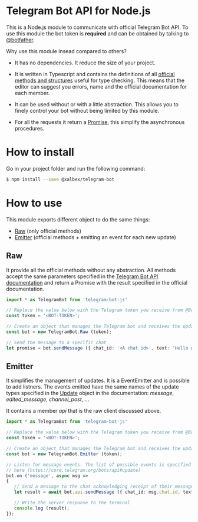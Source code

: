 # Telegram Bot API for Node.js

This is a Node.js module to communicate with official Telegram Bot API. To use this module the bot token is **required** and can be obtained by talking to [@botfather](https://telegram.me/BotFather).

Why use this module insead compared to others?
 - It has no dependencies. It reduce the size of your project.

 - It is written in Typescript and contains the definitions of all [official methods and structures](https://core.telegram.org/bots/api) useful for type checking. This means that the editor can suggest you errors, name and the official documentation for each member.
 
 - It can be used without or with a little abstraction. This allows you to finely control your bot without being limited by this module.

 - For all the requests it return a [Promise](https://developer.mozilla.org/en-US/docs/Web/JavaScript/Reference/Global_Objects/Promise), this simplify the asynchronous procedures.

# How to install
Go in your project folder and run the following command:
```bash
$ npm install --save @xalbex/telegram-bot
```


# How to use
This module exports different object to do the same things:
- [Raw](#Raw) (only official methods)
- [Emitter](#Emitter) (official methods + emitting an event for each new update)



## Raw
It provide all the official methods without any abstraction. All methods accept the same parameters specified in the [Telegram Bot API documentation](https://core.telegram.org/bots/api) and return a Promise with the result specified in the official documentation.
 ```ts
import * as TelegramBot from 'telegram-bot-js'

// Replace the value below with the Telegram token you receive from @BotFather
const token = '<BOT-TOKEN>';

// Create an object that manages the Telegram bot and receives the updates.
const bot = new TelegramBot.Raw (token);

// Send the message to a specific chat
let promise = bot.sendMessage ({ chat_id: '<A chat id>', text: 'Hello world!' });
 ```

## Emitter
It simplifies the management of updates. It is a EventEmitter and is possible to add listners. The events emitted have the same names of the update types specified in the [Update](https://core.telegram.org/bots/api#update) object in the documentation: *message*, *edited_message*, *channel_post*, ...
 
 
It contains a member *api* that is the raw client discussed above.

 
 ```ts
import * as TelegramBot from 'telegram-bot-js'

// Replace the value below with the Telegram token you receive from @BotFather
const token = '<BOT-TOKEN>';

// Create an object that manages the Telegram bot and receives the updates.
const bot = new TelegramBot.Emitter (token);

// Listen for message events. The list of possible events is specified 
// here (https://core.telegram.org/bots/api#update)
bot.on ('message', async msg => 
{
    // Send a message to the chat acknowledging receipt of their message
    let result = await bot.api.sendMessage ({ chat_id: msg.chat.id, text: 'Hi!' });

    // Write the server response to the terminal
    console.log (result);
});